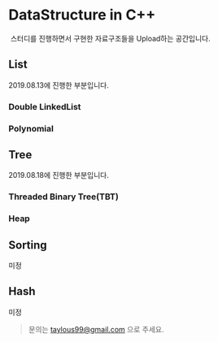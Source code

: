 # DataStructure in C++

​	스터디를 진행하면서 구현한 자료구조들을 Upload하는 공간입니다.


## List

 2019.08.13에 진행한 부분입니다.

### Double LinkedList

### Polynomial

## Tree

2019.08.18에 진행한 부분입니다.

### Threaded Binary Tree(TBT)

### Heap

## Sorting

미정

## Hash

미정




> 문의는 taylous99@gmail.com 으로 주세요.
